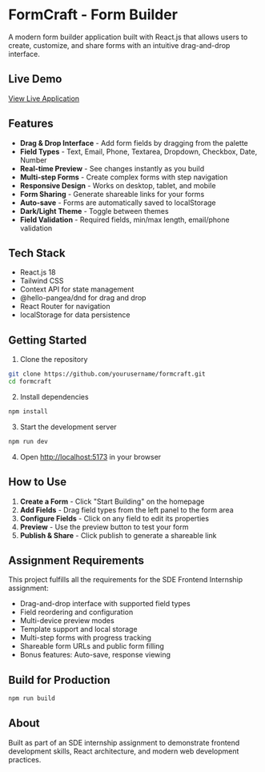 # FormCraft - Form Builder

A modern form builder application built with React.js that allows users to create, customize, and share forms with an intuitive drag-and-drop interface.

## Live Demo
[View Live Application](https://form-builder-three-rho.vercel.app)

## Features

- **Drag & Drop Interface** - Add form fields by dragging from the palette
- **Field Types** - Text, Email, Phone, Textarea, Dropdown, Checkbox, Date, Number
- **Real-time Preview** - See changes instantly as you build
- **Multi-step Forms** - Create complex forms with step navigation
- **Responsive Design** - Works on desktop, tablet, and mobile
- **Form Sharing** - Generate shareable links for your forms
- **Auto-save** - Forms are automatically saved to localStorage
- **Dark/Light Theme** - Toggle between themes
- **Field Validation** - Required fields, min/max length, email/phone validation

## Tech Stack

- React.js 18
- Tailwind CSS
- Context API for state management
- @hello-pangea/dnd for drag and drop
- React Router for navigation
- localStorage for data persistence

## Getting Started

1. Clone the repository
```bash
git clone https://github.com/yourusername/formcraft.git
cd formcraft
```

2. Install dependencies


```bash
npm install
```

3. Start the development server


```bash
npm run dev
```

4. Open [http://localhost:5173](http://localhost:5173) in your browser


## How to Use

1. **Create a Form** - Click "Start Building" on the homepage
2. **Add Fields** - Drag field types from the left panel to the form area
3. **Configure Fields** - Click on any field to edit its properties
4. **Preview** - Use the preview button to test your form
5. **Publish & Share** - Click publish to generate a shareable link


## Assignment Requirements

This project fulfills all the requirements for the SDE Frontend Internship assignment:

-  Drag-and-drop interface with supported field types
-  Field reordering and configuration
-  Multi-device preview modes
-  Template support and local storage
-  Multi-step forms with progress tracking
-  Shareable form URLs and public form filling
-  Bonus features: Auto-save, response viewing


## Build for Production

```bash
npm run build
```

## About

Built as part of an SDE internship assignment to demonstrate frontend development skills, React architecture, and modern web development practices.